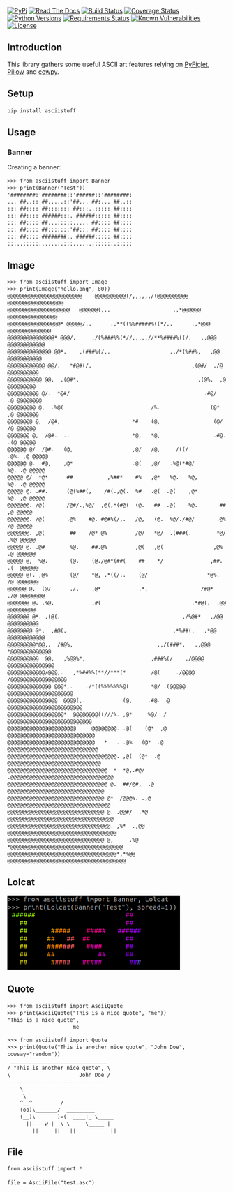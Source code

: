 [![PyPi](https://img.shields.io/pypi/v/asciistuff.svg)](https://pypi.python.org/pypi/asciistuff/)
[![Read The Docs](https://readthedocs.org/projects/python-asciistuff/badge/?version=latest)](https://python-asciistuff.readthedocs.io/en/latest/?badge=latest)
[![Build Status](https://travis-ci.org/dhondta/python-asciistuff.svg?branch=master)](https://travis-ci.org/dhondta/python-asciistuff)
[![Coverage Status](https://coveralls.io/repos/github/dhondta/python-asciistuff/badge.svg?branch=master)](https://coveralls.io/github/dhondta/python-asciistuff?branch=master)
[![Python Versions](https://img.shields.io/pypi/pyversions/asciistuff.svg)](https://pypi.python.org/pypi/asciistuff/)
[![Requirements Status](https://requires.io/github/dhondta/python-asciistuff/requirements.svg?branch=master)](https://requires.io/github/dhondta/python-asciistuff/requirements/?branch=master)
[![Known Vulnerabilities](https://snyk.io/test/github/dhondta/python-asciistuff/badge.svg?targetFile=requirements.txt)](https://snyk.io/test/github/dhondta/python-asciistuff?targetFile=requirements.txt)
[![License](https://img.shields.io/pypi/l/asciistuff.svg)](https://pypi.python.org/pypi/asciistuff/)

## Introduction

This library gathers some useful ASCII art features relying on [PyFiglet](https://github.com/pwaller/pyfiglet/), [Pillow](https://github.com/python-pillow/Pillow/) and [cowpy](https://github.com/jeffbuttars/cowpy/).

## Setup

```sh
pip install asciistuff
```

## Usage

### Banner

Creating a banner:

```
>>> from asciistuff import Banner
>>> print(Banner("Test"))
'########:'########::'######::'########:
... ##..:: ##.....::'##... ##:... ##..::
::: ##:::: ##::::::: ##:::..::::: ##::::
::: ##:::: ######:::. ######::::: ##::::
::: ##:::: ##...:::::..... ##:::: ##::::
::: ##:::: ##:::::::'##::: ##:::: ##::::
::: ##:::: ########:. ######::::: ##::::
:::..:::::........:::......::::::..:::::

```

## Image

```
>>> from asciistuff import Image
>>> print(Image("hello.png", 80))
@@@@@@@@@@@@@@@@@@@@@@@@    @@@@@@@@@@(/,,,,,,/(@@@@@@@@@@    @@@@@@@@@@@@@@@@@@
@@@@@@@@@@@@@@@@@@@@   @@@@@@(,..                    .,*@@@@@@  @@@@@@@@@@@@@@@@
@@@@@@@@@@@@@@@@@* @@@@@/..      .,**((%%#####%((*/,.      .,*@@@ @@@@@@@@@@@@@@
@@@@@@@@@@@@@@@* @@@/.     ,/(%###%%(*//,,,,,//**%####%((/.   .,@@@ @@@@@@@@@@@@
@@@@@@@@@@@@@@ @@*.    ,(###%(/,.                   .,/*(%##%,   ,@@ @@@@@@@@@@@
@@@@@@@@@@@@ @@/.   *#@#(/.                                ,(@#/  ./@ @@@@@@@@@@
@@@@@@@@@@@ @@.  .(@#*.                                      .(@%.  ,@ @@@@@@@@@
@@@@@@@@@@ @/.  *@#/                                           .#@/  .@ @@@@@@@@
@@@@@@@@@ @,  .%@(                            /%.                (@*  ,@ @@@@@@@
@@@@@@@@ @,  /@#,                       *#.   (@,                 (@/  /@ @@@@@@
@@@@@@@ @,  /@#.  ..                    *@,   *@,                 .#@. .(@ @@@@@
@@@@@@ @/  /@#.   (@,                   ,@/   /@,     /((/.        .@%. ,@ @@@@@
@@@@@@ @. .#@,    ,@*                   .@(   ,@/   .%@(*#@/        %@. .@ @@@@@
@@@@@ @/  *@*      ##           ,%##*    #%   ,@*   %@.   %@,       %@. .@ @@@@@
@@@@@ @. .##.      (@(%##(,    /#(.,@(.  %#   .@(  .@(    ,@*       %@. ,@ @@@@@
@@@@@@@. /@(       /@#/.,%@/  ,@(,*(#@(  (@.   ##  .@(    %@.       ##  ,@ @@@@@
@@@@@@@. /@(       .@%    #@. #@#%(/,.   /@,   (@.  %@/./#@/       .@%  /@ @@@@@
@@@@@@@. ,@(        ##    /@* @%         /@/   *@/  .(###(.        *@/ .%@ @@@@@
@@@@@ @. .@#        %@.    ##.@%         ,@(   ,@(                ,@%  .@ @@@@@@
@@@@@ @,  %@.       (@.    (@./@#*(##(    ##    */               ,##. .(  @@@@@@
@@@@@ @(. ,@%       (@/    *@, .*((/..    (@/                   *@%.  /@ @@@@@@@
@@@@@@ @,  (@/      ./.    ,@*            .*,                 /#@*  ./@ @@@@@@@@
@@@@@@@ @. .%@,            .#(                             .*#@(.  .@@ @@@@@@@@@
@@@@@@@ @*. .(@(.                                       ./%@#*   ./@@ @@@@@@@@@@
@@@@@@@@ @*.  ,#@(.                                  .*%##(,   .*@@ @@@@@@@@@@@@
@@@@@@@@@*@@,.  /#@%,                           .,/(###*.   .,@@@ *@@@@@@@@@@@@@
@@@@@@@@@@  @@,   ,%@@%*,                     ,###%(/    ./@@@@  @@@@@@@@@@@@@@@
@@@@@@@@@@@@/@@@,.   ,*%##%%(**//***(*        /@(     ./@@@@ /@@@@@@@@@@@@@@@@@@
@@@@@@@@@@@@@@ @@@*,.    ./*((%%%%%%%@(       *@/ .(@@@@@  @@@@@@@@@@@@@@@@@@@@@
@@@@@@@@@@@@@@@@  @@@@(,.            (@,     .#@. .@    @@@@@@@@@@@@@@@@@@@@@@@@
@@@@@@@@@@@@@@@@@@*  @@@@@@@@((///%. ,@*     %@/  /  @@@@@@@@@@@@@@@@@@@@@@@@@@@
@@@@@@@@@@@@@@@@@@@@@@     @@@@@@@@. .@(    (@*  ,@ @@@@@@@@@@@@@@@@@@@@@@@@@@@@
@@@@@@@@@@@@@@@@@@@@@@@@@@@@   *   . .@%   (@*  .@ @@@@@@@@@@@@@@@@@@@@@@@@@@@@@
@@@@@@@@@@@@@@@@@@@@@@@@@@@@@@@@@@@. ,@(  (@*  .@ @@@@@@@@@@@@@@@@@@@@@@@@@@@@@@
@@@@@@@@@@@@@@@@@@@@@@@@@@@@@@@@  *  *@,.#@/  .@@@@@@@@@@@@@@@@@@@@@@@@@@@@@@@@@
@@@@@@@@@@@@@@@@@@@@@@@@@@@@@@@@ @.  ##/@#,  .@  @@@@@@@@@@@@@@@@@@@@@@@@@@@@@@@
@@@@@@@@@@@@@@@@@@@@@@@@@@@@@@@ @*  /@@@%. .,@ @@@@@@@@@@@@@@@@@@@@@@@@@@@@@@@@@
@@@@@@@@@@@@@@@@@@@@@@@@@@@@@@@ @. .@@#/  .*@ @@@@@@@@@@@@@@@@@@@@@@@@@@@@@@@@@@
@@@@@@@@@@@@@@@@@@@@@@@@@@@@@@@@@. ,%*  .,@@ @@@@@@@@@@@@@@@@@@@@@@@@@@@@@@@@@@@
@@@@@@@@@@@@@@@@@@@@@@@@@@@@@@@ @,     .%@ *@@@@@@@@@@@@@@@@@@@@@@@@@@@@@@@@@@@@
@@@@@@@@@@@@@@@@@@@@@@@@@@@@@@@@@@@*,*%@@ @@@@@@@@@@@@@@@@@@@@@@@@@@@@@@@@@@@@@@
```

## Lolcat

![](https://raw.githubusercontent.com/dhondta/python-asciistuff/master/docs/img/lolcat-example.png)

## Quote

```
>>> from asciistuff import AsciiQuote
>>> print(AsciiQuote("This is a nice quote", "me"))
"This is a nice quote",
                     me
```

```
>>> from asciistuff import Quote
>>> print(Quote("This is another nice quote", "John Doe", cowsay="random"))
 _______________________________ 
/ "This is another nice quote", \
\                      John Doe /
 ------------------------------- 
    \
     \
    ^__^         /
    (oo)\_______/  _________
    (__)\       )=(  ____|_ \_____
      ||----w |  \ \     \_____ |
        ||     ||   ||           ||
```

## File

```
from asciistuff import *

file = AsciiFile("test.asc")

```

